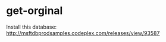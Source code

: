 get-orginal
===========

Install this database: http://msftdbprodsamples.codeplex.com/releases/view/93587
